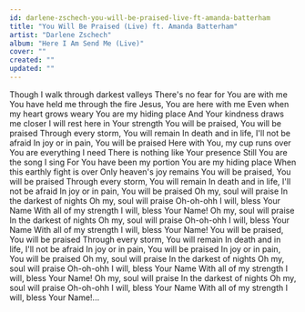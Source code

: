 ```yaml
---
id: darlene-zschech-you-will-be-praised-live-ft-amanda-batterham
title: "You Will Be Praised (Live) ft. Amanda Batterham"
artist: "Darlene Zschech"
album: "Here I Am Send Me (Live)"
cover: ""
created: ""
updated: ""
---
```


Though I walk through darkest valleys
There's no fear for You are with me
You have held me through the fire
Jesus, You are here with me
Even when my heart grows weary
You are my hiding place
And Your kindness draws me closer
I will rest here in Your strength
You will be praised, You will be praised
Through every storm, You will remain
In death and in life, I'll not be afraid
In joy or in pain, You will be praised
Here with You, my cup runs over
You are everything I need
There is nothing like Your presence
Still You are the song I sing
For You have been my portion
You are my hiding place
When this earthly fight is over
Only heaven's joy remains
You will be praised, You will be praised
Through every storm, You will remain
In death and in life, I'll not be afraid
In joy or in pain, You will be praised
Oh my, soul will praise
In the darkest of nights
Oh my, soul will praise
Oh-oh-ohh
I will, bless Your Name
With all of my strength
I will, bless Your Name!
Oh my, soul will praise
In the darkest of nights
Oh my, soul will praise
Oh-oh-ohh
I will, bless Your Name
With all of my strength
I will, bless Your Name!
You will be praised, You will be praised
Through every storm, You will remain
In death and in life, I'll not be afraid
In joy or in pain, You will be praised
In joy or in pain, You will be praised
Oh my, soul will praise
In the darkest of nights
Oh my, soul will praise
Oh-oh-ohh
I will, bless Your Name
With all of my strength
I will, bless Your Name!
Oh my, soul will praise
In the darkest of nights
Oh my, soul will praise
Oh-oh-ohh
I will, bless Your Name
With all of my strength
I will, bless Your Name!...